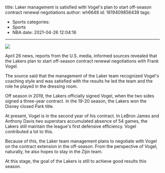 title: Laker management is satisfied with Vogel's plan to start off-season contract renewal negotiations
author: wh6648
id: 1619409856439
tags: 
- Sports
categories: 
- Sports
- NBA
date: 2021-04-26 12:04:16
---
![](https://p2.itc.cn/q_70/images01/20210426/2204fc9e16094705bc259b566c1fe933.jpeg)


April 26 news, reports from the U.S. media, informed sources revealed that the Lakers plan to start off-season contract renewal negotiations with Frank Vogel.

The source said that the management of the Laker team recognized Vogel's coaching style and was satisfied with the results he led the team and the role he played in the dressing room.

Off season in 2019, the Lakers officially signed Vogel, when the two sides signed a three-year contract. In the 19-20 season, the Lakers won the Disney closed Park title.

At present, Vogel is in the second year of his contract. In LeBron James and Anthony Davis two superstars accumulated absence of 54 games, the Lakers still maintain the league's first defensive efficiency. Vogel contributed a lot to this.

Because of this, the Laker team management plans to negotiate with Vogel on the contract extension in the off-season. From the perspective of Vogel, naturally, he also hopes to stay in the Zijin team.

At this stage, the goal of the Lakers is still to achieve good results this season.

